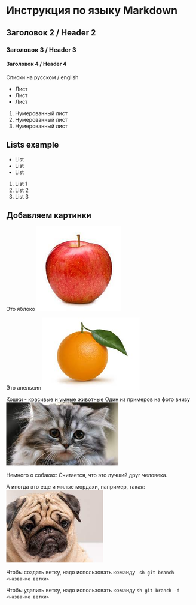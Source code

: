 # Инструкция по языку Markdown

## Заголовок 2 / Header 2
### Заголовок 3 / Header 3
#### Заголовок 4 / Header 4

Списки на русском / english
* Лист
* Лист
* Лист

1. Нумерованный лист
2. Нумерованный лист
3. Нумерованный лист

## Lists example
* List
* List
* List

1. List 1
2. List 2
3. List 3


## Добавляем картинки

Это яблоко
![Яблоко](apple.jpg)

Это апельсин
![Апельсин](orange.jpg)

Кошки - красивые и умные животные
Один из примеров на фото внизу
![Кошка](кот.jpg)

Немного о собаках: Считается, что это лучший друг человека.


А иногда это еще и милые мордахи, например, такая:
![Собака](собака.jpg)

Чтобы создать ветку, надо использовать команду ``` sh git branch <название ветки>```

Чтобы удалить ветку, надо использовать команду ```sh git branch -d <название ветки>```